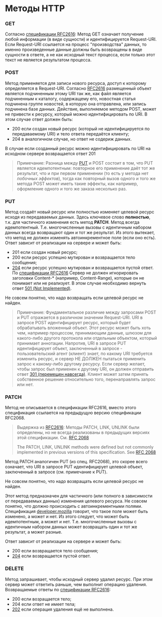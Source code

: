 # Методы HTTP

### GET
Согласно [спецификации  RFC2616](https://datatracker.ietf.org/doc/html/rfc2616#section-9.3):
Метод GET означает получение любой информации (в виде сущности) и идентифицируется Request-URI. Если Request-URI ссылается на процесс "производства" данных, то именно произведенные данные должны быть возвращены в виде сущности в ответе, а не как исходный текст процесса, если только этот текст не является результатом процесса.

### POST
Метод применяется для записи нового ресурса, доступ к которому определяется в Request-URI. Согласно  [RFC2616](https://datatracker.ietf.org/doc/html/rfc2616#section-9.5) размещенный объект является подчиненным этому URI так же, как файл является подчиненным  к каталогу, содержащему его, новостная статья подчинена группе новостей, в которую она отправлена, или запись подчинена базе данных.
Действие, выполняемое методом POST, может не привести к ресурсу, который можно идентифицировать по URI. В этом случае ответ должен быть:
- 200 если создан новый ресурс (который не идентифицируется по передаваемому URI) и тело ответа передаётся клиенту;
- 204 в аналогичном случае, но ответ не содериж данных.

В случае если созданный ресурс можно идентифицировать по URI на исходном сервере возвращается ответ 201
> Примечание:
Разница между [PUT](https://developer.mozilla.org/ru/docs/Web/HTTP/Methods/PUT) и POST состоит в том, что PUT является идемпотентным: повторное его применение даёт тот же результат, что и при первом применении (то есть у метода нет _побочных эффектов_), тогда как повторный вызов одного и того же метода POST может иметь такие эффекты, как например, оформление одного и того же заказа несколько раз.

### PUT
Метод создаёт новый ресурс или полностью изменяет целевой ресурс исходя из передаваемых данных. Здесь ключевое слово __полностью__, т.к. для частичного изменения есть метод __PATCH__.
Метод всегда идемпотентный. Т.е. многочисленные вызовы с идентичным набором данных всегда возвращают один и тот же результат. Из этого вытекает, что метод не должен изменять автоинкрементное поле (если оно есть).
Ответ зависит от реализации на сервере и может быть:
- 201 если создан новый ресурс;
- 200 если ресурс успешно мутирован и возвращается тело сообщения;
- [204](https://developer.mozilla.org/ru/docs/Web/HTTP/Status/204) если ресурс успешно мутирован и возвращается пустой ответ.
По [спецификации RFC2616](https://datatracker.ietf.org/doc/html/rfc2616) Сервер не должен игнорировать заголовки Content-* (например, Content-Range), которые он не понимает или не реализует. В этом случае необходимо вернуть ответ [501 (Not Implemented)](https://developer.mozilla.org/ru/docs/Web/HTTP/Status/501).

Не совсем понятно, что надо возвращать если целевой ресурс не найден.

>Примечание:
Фундаментальное различие между запросами POST и PUT отражается в различном значении Request-URI. URI в запросе POST идентифицирует ресурс, который будет обрабатывать вложенный объект. Этот ресурс может быть хоть чем, например процессом, принимающим данные, шлюзом для какого-либо другого протокола или отдельным объектом, который принимает аннотации. Напротив, URI в запросе PUT идентифицирует объект, заключенный в запросе - пользовательский агент (клиент) знает, по какому URI требуется изменить ресурс, и сервер НЕ ДОЛЖЕН пытаться применить запрос к какому-либо другому ресурсу. Если сервер желает, чтобы запрос был применен к другому URI, он должен отправить ответ [301 (перемещен навсегда)](https://developer.mozilla.org/ru/docs/Web/HTTP/Status/301). Клиент может затем принять собственное решение относительно того, перенаправлять запрос или нет.

### PATCH
Метод не описывается в спецификации RFC2616, вместо этого спецификация ссылается на предыдущую версию спецификации RFC2068.
> Выдержка из [RFC2616](https://datatracker.ietf.org/doc/html/rfc2616):
> Методы PATCH, LINK, UNLINK были определены, но не всегда реализованы в предыдущих версиях этой спецификации. См. [RFC 2068](https://datatracker.ietf.org/doc/html/rfc2068)
> 
> The PATCH, LINK, UNLINK methods were defined but not commonly implemented in previous versions of this specification. See [RFC 2068](https://datatracker.ietf.org/doc/html/rfc2068)

Метод PATCH аналогичен PUT (из спец. RFC2068), это скорее всего означает, что URI в запросе PUT идентифицирует целевой объект, заключенный в запросе (см. примечание к PUT).

Не совсем понятно, что надо возвращать если целевой ресурс не найден.

Этот метод предназначен для частичного (или полного в зависимости от передаваемых данных) изменения целевого ресурса. 
Не совсем понятно, что должно происходить с автоинкрементными полями. Спецификация [developer.mozilla](https://developer.mozilla.org/ru/docs/Web/HTTP/Methods/PATCH) говорит, что такое поле может быть изменено, а может и нет.
Из этого следует, что может быть идемпотентным, а может и нет. Т.е. многочисленные вызовы с идентичным набором данных может возвращать один и тот же результат, а может разные.

Ответ зависит от реализации на сервере и может быть:
- 200 если возвращается тело сообщения;
- [204](https://developer.mozilla.org/ru/docs/Web/HTTP/Status/204) если возвращается пустой ответ.


### DELETE
Метод запрашивает, чтобы исходный сервер удалил ресурс. При этом сервер может ответить раньше, чем выполнит операцию удаления.
Возвращаемые ответы по [спецификации RFC2616](https://datatracker.ietf.org/doc/html/rfc2616#section-9.7):
- 200 если возращается тело;
- 204 если ответ не имеет тела;
- [202](https://developer.mozilla.org/ru/docs/Web/HTTP/Status/202) если операция удаления ещё не выполнена.
